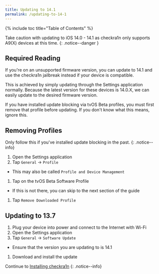 ```yaml
---
title: Updating to 14.1
permalink: /updating-to-14-1
---
```


{% include toc title="Table of Contents" %}

Take caution with updating to iOS 14.0 - 14.1 as checkra1n only supports A9(X) devices at this time.
{: .notice--danger }

## Required Reading

If you're on an unsupported firmware version, you can update to 14.1 and use the checkra1n jailbreak instead if your device is compatible.

This is achieved by simply updating through the Settings application normally. Because the latest version for these devices is 14.0.X, we can easily update to the desired firmware version.

If you have installed update blocking via tvOS Beta profiles, you must first remove that profile before updating. If you don't know what this means, ignore this.

## Removing Profiles

Only follow this if you've installed update blocking in the past.
{: .notice--info}

1. Open the Settings application
1. Tap `General` -> `Profile`
  - This may also be called `Profile and Device Management`
1. Tap on the tvOS Beta Software Profile
  - If this is not there, you can skip to the next section of the guide
1. Tap `Remove Downloaded Profile`

## Updating to 13.7

1. Plug your device into power and connect to the Internet with Wi-Fi
1. Open the Settings application
1. Tap `General` -> `Software Update`
  - Ensure that the version you are updating to is 14.1
1. Download and install the update

Continue to [Installing checkra1n](installing-checkra1n)
{: .notice--info}
